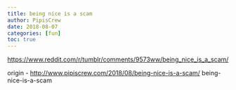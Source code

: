```yaml
---
title: being nice is a scam
author: PipisCrew
date: 2018-08-07
categories: [fun]
toc: true
---
```


https://www.reddit.com/r/tumblr/comments/9573ww/being_nice_is_a_scam/

origin - http://www.pipiscrew.com/2018/08/being-nice-is-a-scam/ being-nice-is-a-scam
